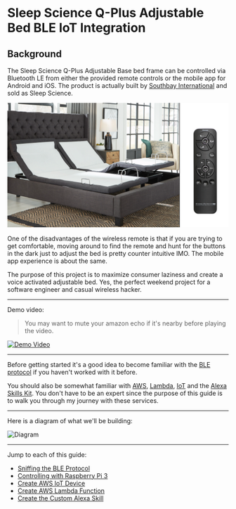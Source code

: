 # Sleep Science Q-Plus Adjustable Bed BLE IoT Integration

## Background

The Sleep Science Q-Plus Adjustable Base bed frame can be controlled via Bluetooth LE from either the provided remote controls or the mobile app for Android and iOS. The product is actually built by [Southbay International](https://southbayinternational.com/) and sold as Sleep Science.

![Sleep Science Q-Plus Adjustable Bed](./docs/img/bed-rc.png)

One of the disadvantages of the wireless remote is that if you are trying to get comfortable, moving around to find the remote and hunt for the buttons in the dark just to adjust the bed is pretty counter intuitive IMO. The mobile app experience is about the same.

The purpose of this project is to maximize consumer laziness and create a voice activated adjustable bed. Yes, the perfect weekend project for a software engineer and casual wireless hacker.

----

Demo video:
> You may want to mute your amazon echo if it's nearby before playing the video.

[![Demo Video](http://img.youtube.com/vi/tZD7qFJSjJ0/0.jpg)](https://www.youtube.com/watch?v=tZD7qFJSjJ0 "Demo Video")

----

Before getting started it's a good idea to become familiar with the [BLE protocol](https://learn.adafruit.com/introduction-to-bluetooth-low-energy/introduction) if you haven't worked with it before.

You should also be somewhat familiar with [AWS](https://aws.amazon.com/), [Lambda](https://aws.amazon.com/lambda/), [IoT](https://aws.amazon.com/iot/) and the [Alexa Skills Kit](https://developer.amazon.com/alexa-skills-kit). You don't have to be an expert since the purpose of this guide is to walk you through my journey with these services.

----

Here is a diagram of what we'll be building:

![Diagram](./docs/img/diagram.png)

----

Jump to each of this guide:

- [Sniffing the BLE Protocol](./docs/01_BLE_SNIFFING.md)
- [Controlling with Raspberry Pi 3](./docs/02_BLE_CONTROL.md)
- [Create AWS IoT Device](./docs/03_IOT_DEVICE.md)
- [Create AWS Lambda Function](./docs/04_LAMBDA.md)
- [Create the Custom Alexa Skill](./docs/05_ALEXA_SKILL.md)

